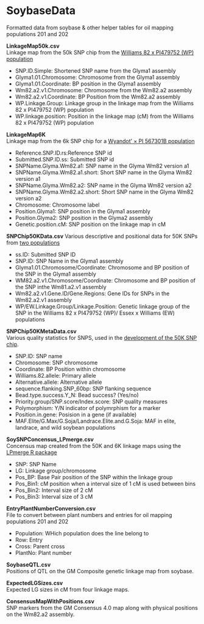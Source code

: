 # SoybaseData
Formatted data from soybase & other helper tables for oil mapping populations 201 and 202

**LinkageMap50k.csv**  
Linkage map from the 50k SNP chip from the [Williams 82 x PI479752 (WP) population](https://www.ncbi.nlm.nih.gov/pmc/articles/PMC4704267/)  
* SNP.ID.Simple: Shortened SNP name from the Glyma1 assembly  
* Glyma1.01.Chromosome: Chromosome from the Glyma1 assembly  
* Glyma1.01.Coordinate: BP position in the Glyma1 assembly  
* Wm82.a2.v1.Chromosome: Chromosome from the Wm82.a2 assembly  
* Wm82.a2.v1.Coordinate: BP Position from the Wm82.a2 assembly  
* WP.Linkage.Group: Linkage group in the linkage map from the Williams 82 x PI479752 (WP) population  
* WP.linkage.position: Position in the linkage map (cM) from the Williams 82 x PI479752 (WP) population  

**LinkageMap6K**  
Linkage map from the 6k SNP chip for a [Wyandot’ × PI 567301B population](https://link.springer.com/article/10.1007%2Fs11032-015-0209-5) 
* Reference.SNP.ID.rs:Reference SNP id    
* Submitted.SNP.ID.ss: Submitted SNP id  
* SNPName.Glyma.Wm82.a1: SNP name in the Glyma Wm82 version a1  
* SNPName.Glyma.Wm82.a1.short: Short SNP name in the Glyma Wm82 version a1  
* SNPName.Glyma.Wm82.a2: SNP name in the Glyma Wm82 version a2    
* SNPName.Glyma.Wm82.a2.short: Short SNP name in the Glyma Wm82 version a2    
* Chromosome: Chromosome label 
* Position.Glyma1: SNP position in the Glyma1 assembly    
* Position.Glyma2: SNP position in the Glyma2 assembly
* Genetic.position.cM: SNP position on the linkage map in cM  

**SNPChip50KData.csv**
Various descriptive and positional data for 50K SNPs from [two populations](https://www.ncbi.nlm.nih.gov/pmc/articles/PMC4704267/)   
* ss.ID: Submitted SNP ID
* SNP.ID: SNP Name in the Glyma1 assembly  
* Glyma1.01.Chromosome/Coordinate: Chromosome and BP position of the SNP in the Glyma1 assembly  
* WM82.a2.v1.Chromosome/Coordinate: Chromosome and BP position of the SNP inthe Wm81.a2.v1 assembly  
* Wm82.a2.v1.Gene.ID/Gene.Regions: Gene IDs for SNPs in the Wm82.a2.v1 assembly  
* WP/EW.Linkage.Group/Linkage.Position: Genetic linkage group of the SNP in the Williams 82 x PI479752 (WP)/ Essex x Williams (EW) populations  


**SNPChip50KMetaData.csv**  
Various quality statistics for SNPS, used in the [development of the 50K SNP chip](https://journals.plos.org/plosone/article?id=10.1371/journal.pone.0054985#).  
* SNP.ID: SNP name  
* Chromosome: SNP chromosome  
* Coordinate: BP Position within chromosome  
* Williams.82.allele: Primary allele  
* Alternative.allele: Alternative allele  
* sequence.flanking.SNP_60bp: SNP flanking sequence
* Bead.type.success.Y_N: Bead success? (Yes/no)
* Priority.group/SNP.score/Index.score: SNP quality measures    
* Polymorphism: Y/N indicator of polymrphism for a marker  
* Position.in.gene: Posision in a gene (if available)  
* MAF.Elite/G.Max/G.Soja/Landrace.Elite.and.G.Soja: MAF in elite, landrace, and wild soybean populations

**SoySNPConcensus_LPmerge.csv**  
Concensus map created from the 50K and 6K linkage maps using the [LPmerge R package](https://academic.oup.com/bioinformatics/article/30/11/1623/284175)    
* SNP: SNP Name  
* LG: Linkage group/chromosome  
* Pos_BP: Base Pair position of the SNP within the linkage group  
* Pos_Bin1: cM position when a interval size of 1 cM is used between bins  
* Pos_Bin2: Interval size of 2 cM  
* Pos_Bin3: Interval size of 3 cM 

**EntryPlantNumberConversion.csv**  
File to convert between plant numbers and entries for oil mapping populations 201 and 202  
* Population: WHich population does the line belong to  
* Row: Entry  
* Cross: Parent cross  
* PlantNo: Plant number  

**SoybaseQTL.csv**  
Positions of QTL on the GM Composite genetic linkage map from soybase.

**ExpectedLGSizes.csv**  
Expected LG sizes in cM from four linkage maps.  

**ConsensusMapWithPositions.csv**  
SNP markers from the GM Consensus 4.0 map along with physical positions on the Wm82.a2 assembly.

